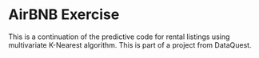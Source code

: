 # AirBNB Exercise
This is a continuation of the predictive code for rental listings using multivariate K-Nearest algorithm. This is part of a project from DataQuest.
